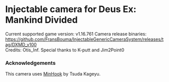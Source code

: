 Injectable camera for Deus Ex: Mankind Divided
============================

Current supported game version: v1.16.761
Camera release binaries: https://github.com/FransBouma/InjectableGenericCameraSystem/releases/tag/DXMD_v100  
Credits: Otis_Inf. Special thanks to K-putt and Jim2Point0  

### Acknowledgements
This camera uses [MinHook](https://github.com/TsudaKageyu/minhook) by Tsuda Kageyu.
